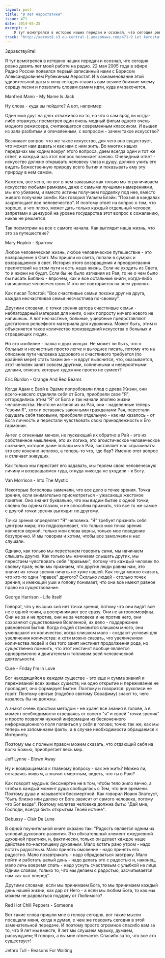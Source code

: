 ```yaml
---
layout: post
title: "9 лет Аэростатики"
issue: 471
date: 2014-05-25
excerpt: >
    Я тут всмотрелся в историю наших передач и осознал, что сегодня ровно девять лет моей работе на радио. 22 мая 2005 года в эфире Радио России появился первый записанный нами с Борисом Александровичем Рубекиным Аэростат. И в ознаменование этой удивительной даты я хочу сегодня ставить вам всякие близкие моему сердцу песни и позволить словам самим идти, куда им захочется.
track: "http://aerost8.s3.eu-central-1.amazonaws.com/471-9 Let Aerostatiki.mp3"
---
```


Здравствуйте!

Я тут всмотрелся в историю наших передач и осознал, что сегодня ровно девять лет моей работе на радио. 22 мая 2005 года в эфире Радио России появился первый записанный нами с Борисом Александровичем Рубекиным Аэростат. И в ознаменование этой удивительной даты я хочу сегодня ставить вам всякие близкие моему сердцу песни и позволить словам самим идти, куда им захочется.

Manfred Mann - My Name Is Jack

Ну слова - куда вы пойдете? А вот, например:

Один мой друг на днях отважился на то, на что я сам вряд ли когда-либо отважусь: посмотрел один очень модный фильм одного очень модного режиссера, считающегося современным классиком. И вышел из зала разбитым и опечаленным, с вопросом - зачем такое искусство?

Возникает вопрос: что же такое искусство, для чего оно существует, что может нам давать и как нам с ним жить. Во многих наших передачах мы ходим вокруг этого вопроса, даем всегда один и тот же ответ, и каждый раз этот вопрос возникает заново. Очевидный ответ - искусство должно открывать человеку глаза и душу, должно учить его видеть Божественную природу всего бытия и показывать ему эту природу в нем самом.

Кажется, все ясно, но вот в чем закавыка: как только мы ограничиваем искусство любыми рамками, даже с самыми лучшими намерениями, мы его убиваем, и вместо истины получаем подделку под нее, вместо живого получаем зомби. Как говорил Уильям Блэйк: "Поэзия в кандалах закрепощает все человечество". И поэтому ответ на вопрос о том, что хорошо, а что плохо, может дать только каждый отдельный человек; запретами и цензурой на уровне государства этот вопрос к сожалению, никак не решается.

Так посмотрим на все с самого начала. Как выглядит наша жизнь, что это за путешествие?

Mary Hopkin - Sparrow

Любое человеческая жизнь, любое человеческое путешествие - это возвращение в Свет. Мы пришли из света, попали в сумрак и возвращаемся в свет. История этого возвращения и преодолевания препятствий на этом пути и есть наша жизнь. Если не уходить из Света, то и жизни не будет. Если бы не было изгнания из Рая, то не о чем было бы писать Библию - впрочем, как и все остальные книги, когда-либо написанные человечеством. И это же повторяется на всех уровнях.

Как писал Толстой: "Все счастливые семьи похожи друг на друга, каждая несчастливая семья несчастлива по-своему".

Другими словами, с точки зрения автора счастливые семьи - неблагодарный материал для книги, о них попросту ничего нового не напишешь. А вот несчастные, больные, ущербные предоставляют достаточно рельефного материала для художника. Может быть, этим и объясняется такое количество произведений искусства о больных и страдающих людях.

Но это изобилие - палка о двух концах. Не может ли быть, что о больных и несчастных просто легче и выгоднее писать, потому что на описание пути человека здорового и счастливого требуется (по крайней мере) стать таким же - и вдруг выяснится, что, оказывается, этот человек занят совсем другими, солнечными и невероятными делами, описать которые художник просто не сумеет?

Eric Burdon - Orange And Red Beams

Когда Адам с Евой в Эдеме попробовали плод с древа Жизни, они всего-навсего отделили себя от Бога, приобрели свое "Я", отгородились этим "Я" от Бога и так начали эпопею жизни человечества. Никто не изгонял их из Рая, они - наделенные теперь "своим Я", хотя и оставаясь законными гражданами Рая, перестали ощущать себя таковыми, приобрели отдельную - как им казалось - от Бога личность и перестали чувствовать свою принадлежность к Его гармонии.

Ангел с огненным мечом, не пускающий их обратно в Рай - это их собственное мышление, это их логика, это эгоистическое человеческое сознание, которое даже попади мы в Рай, заставляет нас спрашивать: это все конечно неплохо, а теперь-то что, где бар? Именно этот вопрос и отличает живущих.

Как только мы перестает его задавать, мы теряем свою человеческую личину и возвращаемся туда, откуда никогда не уходили - к Богу.

Van Morrison - Into The Mystic

Некоторые богословы замечали, что все дело в точке зрения. Точка зрения, если внимательно присмотреться - ужасающе жестокое понятие. Оно значит буквально, что мы видим бытие с одной точки, словно бы одним глазом, и не способны признать, что все то же самое с другой точки зрения выглядит по другому.

Точка зрения определяет "Я" человека. "Я" требует признать себя центром мира; это подразумевает, что только моя точка зрения является верной, только мои слова верны, только мое поведение безупречно. И мы говорим и хотим, чтобы все замолчали и нас слушали.

Однако, как только мы перестанем говорить сами, мы начинаем слышать других. Как только мы начинаем слышать других, мы перестаем чувствовать себя "правыми", потому что каждый человек по своему прав; если мы признаем, что другие люди равны нам, это значит их точка зрения ничуть не хуже нашей. Как тогда можно сказать, что кто-то один "правее" другого? Сколько людей - столько точек зрения; и имеющий уши и голову понимает, что они все имеют равное право на существование.

George Harrison - Life Itself

Говорят, что у высших сил нет точки зрения, потому что они видят все не с одной точки, а воспринимают все сразу. Они не антропоморфны. Они не за и не против, они не за человека и не против него, они сохраняют существование Вселенной, их дело - поддержание равновесия Бытия. Когда людей становится слишком много, они уменьшают их количество, когда слишком мало - создают условия для увеличения количества: и хотя можно сказать, что увеличением количества людей и без того занят инстинкт продолжения рода, но существенно помнить, что этот инстинкт вообще является одновременно и двигателем и топливом всей человеческой деятельности.

Cure - Friday I'm In Love

Бог находящийся в каждом существе - это еще и сумма знаний и переживаний всех живых существ; ни одно открытие и переживание не пропадает, оно формирует Бытие. Поэтому и говорится: рукописи не горят. Поэтому святые (подобно святому Серафиму) знают то, чего казалось бы не должны.

А знают очень простым методом - не храня все знания в голове, а в момент необходимости отрешаясь от своего "я" и своей "точки зрения" и просто позволяя нужной информации из бесконечного информационного поля появиться у себя в голове; точно так же, как мы теперь не запоминаем факты, а в случае необходимости обращаемся к Интернету.

Поэтому мы с полным правом можем сказать, что отдающий себя на волю Божью, приобретает весь мир.

Jeff Lynne - Blown Away

Ну и возвращаемся к главному вопросу - как же жить? Можно ли, оставаясь живым, а значит смертным, видеть, что ты в Раю?

Как говорят мудрые: бессмертие не в том, чтобы тело жило вечно, а чтобы в каждый момент душа сообщалась с Тем, что вне времени. Поэтому душа и называется бессмертной. Как говорил Иоанн Златоуст, "быть близко или далеко от Бога зависит от самого человека, потому что Бог везде". Поэтому молитва человека должна быть: "Дай мне, Господи, всегда быть открытым Твоей истине".

Debussy - Clair De Lune

В одной поучительной книге сказано так: "Радость является одним из условий духовного развития. Это обязательный элемент ежедневной духовной практики, и, фактически, только он делает каждое наше действие по-настоящему духовным. Мало встать рано утром - надо встать радостным. Мало принять омовение - надо принять его радостно. Мало позавтракать - надо обрадоваться завтраку. Мало пойти и работать целый день - надо делать это с радостью и, наконец, мало лечь вовремя спать - надо уснуть счастливым с улыбкой на лице. Одним словом, только то, что мы делаем с радостью, засчитывается нам как шаг вперед".

Другими словами, если мы принимаем Бога, то мы принимаем каждый день нашей жизни, как дар от Него - а если мы любим Бога, то как мы можем не радоваться подарку от Любимого?

Red Hot Chili Peppers - Someone

Вот такие слова пришли мне в голову сегодня, вот такие мысли посещали меня, когда я думал, о чем же говорить сегодня в этой замечательной передаче. И поэтому просто огромное спасибо вам за то, что 9 лет мы вместе, 9 лет мы слушаем музыку, думаем, рассуждаем; Я говорю, а вы мне отвечаете. Спасибо за то, что все это существует!

Jethro Tull - Reasons For Waiting
